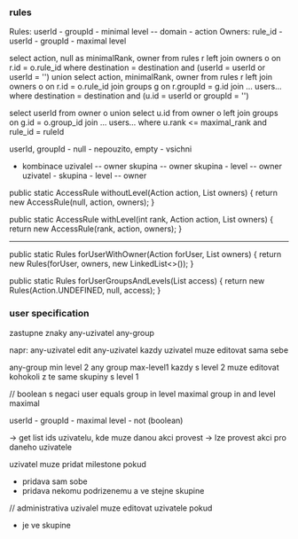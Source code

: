 ### rules
Rules: userId - groupId - minimal level -- domain - action
Owners: rule_id - userId - groupId - maximal level

select action, null as minimalRank, owner
from rules r
left join owners o on r.id = o.rule_id
where destination = destination and (userId = userId or userId = '')
	union
select action, minimalRank, owner
from rules r
left join owners o on r.id = o.rule_id
join groups g on r.groupId = g.id
join ... users...
where destination = destination and (u.id = userId or groupId = '')


select userId
from owner o
	union
select u.id
from owner o
left join groups on g.id = o.group_id
join ... users...
where u.rank <= maximal_rank and rule_id = ruleId

userId, groupId - null - nepouzito, empty - vsichni

- kombinace
  uzivalel -- owner
  skupina -- owner
  skupina - level -- owner
  uzivatel - skupina - level -- owner

public static AccessRule withoutLevel(Action action, List<String> owners) {
	return new AccessRule(null, action, owners);
}
	
public static AccessRule withLevel(int rank, Action action, List<String> owners) {
	return new AccessRule(rank, action, owners);
}
*****
public static Rules forUserWithOwner(Action forUser, List<String> owners) {
	return new Rules(forUser, owners, new LinkedList<>());
}

public static Rules forUserGroupsAndLevels(List<AccessRule> access) {
	return new Rules(Action.UNDEFINED, null, access);
}

### user specification

zastupne znaky
 any-uzivatel
 any-group
 
 napr:
 any-uzivatel edit any-uzivatel
 kazdy uzivatel muze editovat sama sebe
 
 any-group min level 2 any group max-level1
 kazdy s level 2 muze editovat kohokoli z te same skupiny s level 1

// boolean s negaci
user equals
group in
level maximal
group in and level maximal


userId - groupId - maximal level - not (boolean)


-> get list ids uzivatelu, kde muze danou akci provest
-> lze provest akci pro daneho uzivatele

uzivatel muze pridat milestone pokud
 - pridava sam sobe
 - pridava nekomu podrizenemu a ve stejne skupine

// administrativa 
uzivalel muze editovat uzivatele pokud
 - je ve skupine